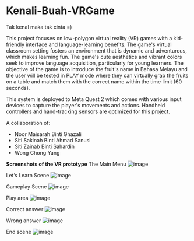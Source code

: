 # Kenali-Buah-VRGame
Tak kenal maka tak cinta =)

This project focuses on low-polygon virtual reality (VR) games with a kid-friendly interface and language-learning benefits. The game's virtual classroom setting fosters an environment that is dynamic and adventurous, which makes learning fun. The game's cute aesthetics and vibrant colors seek to improve language acquisition, particularly for young learners. The objective of the game is to introduce the fruit's name in Bahasa Melayu and the user will be tested in PLAY mode where they can virtually grab the fruits on a table and match them with the correct name within the time limit (60 seconds).

This system is deployed to Meta Quest 2 which comes with various input devices to capture the player's movements and actions. Handheld controllers and hand-tracking sensors are optimized for this project.

A collaboration of:
- Noor Maisarah Binti Ghazali
- Siti Sakinah Binti Ahmad Sanusi
- Siti Zainab Binti Sahardin
- Wong Chong Yang

**Screenshots of the VR prototype**
The Main Menu
![image](https://github.com/ZainabSahardin/Kenali-Buah-VRGame/assets/62138875/ff3e9cd8-cf76-441d-b080-a6d880a47a1f)


Let’s Learn Scene 
![image](https://github.com/ZainabSahardin/Kenali-Buah-VRGame/assets/62138875/4261db88-04b4-4896-8adf-af420592b920)


Gameplay Scene 
![image](https://github.com/ZainabSahardin/Kenali-Buah-VRGame/assets/62138875/c9381601-7f3f-4b97-9b50-82de69218ebd)

Play area
![image](https://github.com/ZainabSahardin/Kenali-Buah-VRGame/assets/62138875/cf2a43c8-7ef1-47fe-9b43-285a050623be)


Correct answer
![image](https://github.com/ZainabSahardin/Kenali-Buah-VRGame/assets/62138875/45eb55e6-ea2b-428e-b2fe-c0961870fd95)

 
 Wrong answer
![image](https://github.com/ZainabSahardin/Kenali-Buah-VRGame/assets/62138875/f95864a2-e23c-47c2-ac95-674dec2c2c10)


End scene 
![image](https://github.com/ZainabSahardin/Kenali-Buah-VRGame/assets/62138875/64977b89-402f-4b06-aee5-38a81ef987bb)

